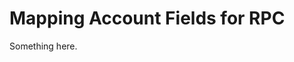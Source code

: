 [title]: # (Mapping Account Fields for RPC)
[tags]: # (XXX)
[priority]: # (3061)
# Mapping Account Fields for RPC
Something here.
